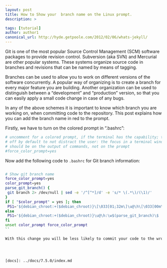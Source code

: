 ```yaml
---
layout: post
title: How to Show your  branch name on the Linux prompt.
description: >

tags: [tutorial]
author: author1
canonical_url: http://hyde.getpoole.com/2012/02/06/whats-jekyll/
---
```


Git is one of the most popular Source Control Management (SCM) software packages to provide revision control. Subversion (aka SVN) and Mercurial are other popular systems. These systems organize source code in branches and revisions that can be named by means of tagging.

Branches can be used to allow you to work on different versions of the software concurrently. A popular way of organizing is to create a branch for every major feature you are building. Another organization can be used to distinguish between a “development” and “production” version, so that you can easily apply a small code change in case of any bugs.

In any of the above schemes it is important to know which branch you are working on, when committing code to the repository. This post explains how you can add the branch name in red to the prompt.

Firstly, we have to turn on the colored prompt in “.bashrc”:


```bash
# uncomment for a colored prompt, if the terminal has the capability; turned
# off by default to not distract the user: the focus in a terminal window
# should be on the output of commands, not on the prompt
#force_color_prompt=yes
```


Now add the following code to `.bashrc` for Git branch information:

```bash

# Show git branch name
force_color_prompt=yes
color_prompt=yes
parse_git_branch() {
 git branch 2> /dev/null | sed -e '/^[^*]/d' -e 's/* \(.*\)/(\1)/'
}
if [ "$color_prompt" = yes ]; then
 PS1='${debian_chroot:+($debian_chroot)}\[\033[01;32m\]\u@\h\[\033[00m\]:\[\033[01;34m\]\w\[\033[01;31m\]$(parse_git_branch)\[\033[00m\]\$ '
else
 PS1='${debian_chroot:+($debian_chroot)}\u@\h:\w$(parse_git_branch)\$ '
fi
unset color_prompt force_color_prompt
``

With this change you will be less likely to commit your code to the wrong branch. Enjoy!




[docs]: ../docs/7.5.0/index.md
